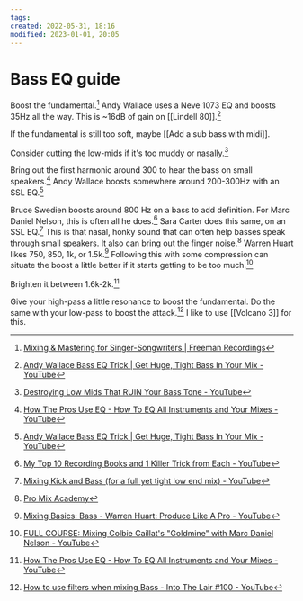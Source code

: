 ```yaml
---
tags: 
created: 2022-05-31, 18:16
modified: 2023-01-01, 20:05
---
```


# Bass EQ guide
Boost the fundamental.[^1] Andy Wallace uses a Neve 1073 EQ and boosts 35Hz all the way. This is ~16dB of gain on [[Lindell 80]].[^2]

If the fundamental is still too soft, maybe [[Add a sub bass with midi]].

Consider cutting the low-mids if it's too muddy or nasally.[^3]

Bring out the first harmonic around 300 to hear the bass on small speakers.[^4] Andy Wallace boosts somewhere around 200-300Hz with an SSL EQ.[^2]

Bruce Swedien boosts around 800 Hz on a bass to add definition. For Marc Daniel Nelson, this is often all he does.[^5] Sara Carter does this same, on an SSL EQ.[^6] This is that nasal, honky sound that can often help basses speak through small speakers. It also can bring out the finger noise.[^7] Warren Huart likes 750, 850, 1k, or 1.5k.[^8] Following this with some compression can situate the boost a little better if it starts getting to be too much.[^9]

Brighten it between 1.6k-2k.[^4]

Give your high-pass a little resonance to boost the fundamental. Do the same with your low-pass to boost the attack.[^10] I like to use [[Volcano 3]] for this. 

[^1]: [Mixing & Mastering for Singer-Songwriters | Freeman Recordings](https://www.freemanrecordings.io/products/mixing-fundamentals-eq/categories/2149508597/posts/2154723653)
[^2]: [Andy Wallace Bass EQ Trick | Get Huge, Tight Bass In Your Mix - YouTube](https://www.youtube.com/watch?v=zrWA9rglG24)
[^3]: [Destroying Low Mids That RUIN Your Bass Tone - YouTube](https://www.youtube.com/watch?v=onnqo2l4-bE)
[^4]: [How The Pros Use EQ - How To EQ All Instruments and Your Mixes - YouTube](https://youtu.be/EAGC2fUAU1M)
[^5]: [My Top 10 Recording Books and 1 Killer Trick from Each - YouTube](https://www.youtube.com/watch?v=dF-H3EEV_NI)
[^6]: [Mixing Kick and Bass (for a full yet tight low end mix) - YouTube](https://youtu.be/j0wMg3ZgItM)
[^7]: [Pro Mix Academy](https://dashboard.promixacademy.com/products/mixing-modern-rock-with-marc-daniel-nelson/categories/2150239211/posts/2157461915)
[^8]: [Mixing Basics: Bass - Warren Huart: Produce Like A Pro - YouTube](https://youtu.be/btsWALco8Xk)
[^9]: [FULL COURSE: Mixing Colbie Caillat's "Goldmine" with Marc Daniel Nelson - YouTube](https://www.youtube.com/watch?v=UxvbTyFB7yI)
[^10]: [How to use filters when mixing Bass - Into The Lair #100 - YouTube](https://youtu.be/IyB2OGtcK9g)
